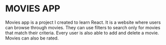 # MOVIES APP

Movies app is a project I created to learn React. It is a website where users can browse through movies. They can use filters to search only for movies that match their criteria. Every user is also able to add and delete a movie. Movies can also be rated.
